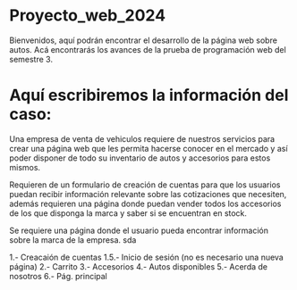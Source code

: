 # Proyecto_web_2024
Bienvenidos, aquí podrán encontrar el desarrollo de la página web sobre autos.
Acá encontrarás los avances de la prueba de programación web del semestre 3.


# Aquí escribiremos la información del caso:

Una empresa de venta de vehiculos requiere de nuestros servicios 
para crear una página web que les permita hacerse conocer en el mercado
y así poder disponer de todo su inventario de autos y accesorios para estos
mismos.

Requieren de un formulario de creación de cuentas para que los usuarios puedan
recibir información relevante sobre las cotizaciones que necesiten, además requieren
una página donde puedan vender todos los accesorios de los que disponga la marca y
saber si se encuentran en stock.

Se requiere una página donde el usuario pueda encontrar información sobre la marca
de la empresa.
sda



1.- Creacaión de cuentas
    1.5.- Inicio de sesión (no es necesario una nueva página)
2.- Carrito
3.- Accesorios
4.- Autos disponibles
5.- Acerda de nosotros
6.- Pág. principal